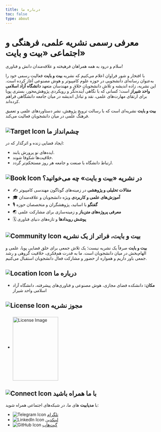 ```yaml
---
title: درباره ما
toc: false
type: about
---
```


# معرفی رسمی نشریه علمی، فرهنگی و اجتماعی «بیت و بایت»

سلام و درود به همه همراهان فرهیخته و علاقه‌مندان دانش و فناوری!

با افتخار و شور فراوان اعلام می‌کنیم که نشریه **بیت و بایت** فعالیت رسمی خود را به‌عنوان رسانه‌ای دانشجویی در حوزه علوم کامپیوتر و هوش مصنوعی آغاز کرده است. این نشریه، زاده اندیشه و تلاش دانشجویان خلاق و مهندسان متعهد **دانشگاه آزاد اسلامی واحد شیراز** است؛ کسانی که با نگاهی آینده‌نگر و رویکردی پژوهش‌محور، بستری پویا برای ارتقای مهارت‌های علمی، نقد و تبادل اندیشه در میان جامعه دانشگاهی فراهم کرده‌اند.

**بیت و بایت** نشریه‌ای است که با رسالت ترویج پژوهش، نشر دستاوردهای علمی و تعمیق فرهنگ علمی در میان دانشجویان فعالیت می‌کند.

<h2><img src="target.svg" alt="Target Icon" class="animated-icon" > چشم‌انداز ما </h2>

ایجاد فضایی زنده و اثرگذار که در:
- ایده‌های نو پرورش یابند.
- خلاقیت‌ها شکوفا شوند.
- ارتباط دانشگاه با صنعت و جامعه هر روز مستحکم‌تر گردد.

<h2><img src="book.svg" alt="Book Icon" class="animated-icon" > در نشریه «بیت و بایت» چه می‌خوانید؟ </h2>

- ✍️ **مقالات تحلیلی و پژوهشی** در زمینه‌های گوناگون مهندسی کامپیوتر
- 🎓 **آموزش‌های علمی و کاربردی** ویژه دانشجویان و علاقه‌مندان
- 🎙 **گفتگو** با اساتید، پژوهشگران و متخصصان حوزه
- 🌏 **معرفی پروژه‌های متن‌باز** و زمینه‌سازی برای مشارکت علمی
- 🗓 **پوشش رویدادها** و تازه‌های دنیای فناوری

<h2><img src="community.svg" alt="Community Icon" class="animated-icon" > بیت و بایت، فراتر از یک نشریه </h2>

**بیت و بایت** صرفاً یک نشریه نیست؛ یک تلاش جمعی برای خلق فضایی پویا، علمی و الهام‌بخش در میان دانشجویان است. ما به قدرت هم‌فکری، خلاقیت گروهی و رشد جمعی باور داریم و همواره از حضور و مشارکت فعال دانشجویان استقبال می‌کنیم.

<h2><img src="location.svg" alt="Location Icon" class="animated-icon" > درباره ما </h2>

- **مکان:** دانشکده فضای مجازی، هوش مصنوعی و فناوری‌های پیشرفته، دانشگاه آزاد اسلامی واحد شیراز

<h2><img src="license.svg" alt="License Icon" class="animated-icon" > مجوز نشریه </h2>

- <a href="/images/license.jpg" class="license-link"><img src="/images/license.jpg" alt="License Image" style="width: 150px; height: 210px; vertical-align: middle; margin-top: 8px;"></a>

<h2><img src="connect.svg" alt="Connect Icon" class="animated-icon" > با ما همراه باشید </h2>

با **مدیابیت**‌ های ما، در شبکه‌های اجتماعی همراه شوید:

- <img src="telegram.svg" alt="Telegram Icon" > [تلگرام](https://t.me/IAUbbmag)
- <img src="linkedin.svg" alt="LinkedIn Icon" > [لینکدین](http://linkedin.com/company/bbmag/)
- <img src="github.svg" alt="GitHub Icon" > [گیت‌هاب](https://github.com/iaubbmag/)